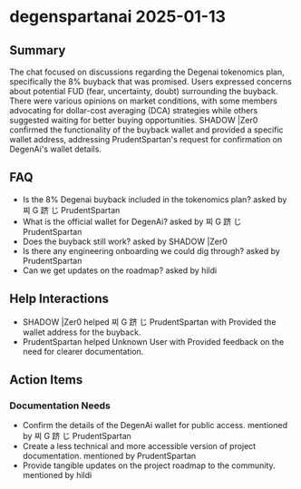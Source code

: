 # degenspartanai 2025-01-13

## Summary
The chat focused on discussions regarding the Degenai tokenomics plan, specifically the 8% buyback that was promised. Users expressed concerns about potential FUD (fear, uncertainty, doubt) surrounding the buyback. There were various opinions on market conditions, with some members advocating for dollar-cost averaging (DCA) strategies while others suggested waiting for better buying opportunities. SHADOW |Zer0 confirmed the functionality of the buyback wallet and provided a specific wallet address, addressing PrudentSpartan's request for confirmation on DegenAi's wallet details.

## FAQ
- Is the 8% Degenai buyback included in the tokenomics plan? asked by 찌 G 跻 じ PrudentSpartan
- What is the official wallet for DegenAi? asked by 찌 G 跻 じ PrudentSpartan
- Does the buyback still work? asked by SHADOW |Zer0
- Is there any engineering onboarding we could dig through? asked by PrudentSpartan
- Can we get updates on the roadmap? asked by hildi

## Help Interactions
- SHADOW |Zer0 helped 찌 G 跻 じ PrudentSpartan with Provided the wallet address for the buyback.
- PrudentSpartan helped Unknown User with Provided feedback on the need for clearer documentation.

## Action Items

### Documentation Needs
- Confirm the details of the DegenAi wallet for public access. mentioned by 찌 G 跻 じ PrudentSpartan
- Create a less technical and more accessible version of project documentation. mentioned by PrudentSpartan
- Provide tangible updates on the project roadmap to the community. mentioned by hildi